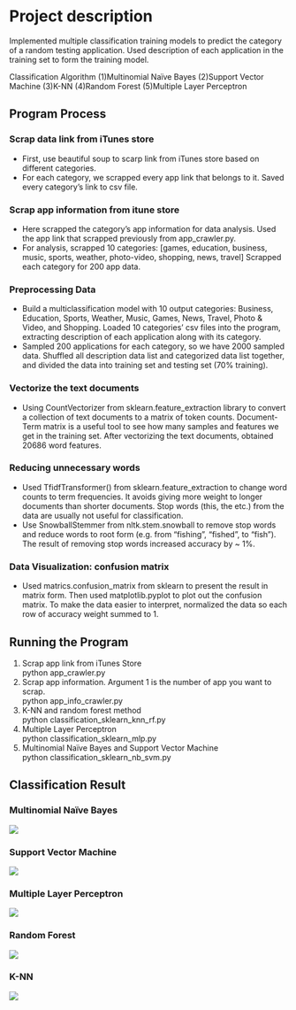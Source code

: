 # Project description 

Implemented multiple classification training models to predict the category of a random testing application. Used description of each application in the training set to form the training model.

Classification Algorithm (1)Multinomial Naïve Bayes (2)Support Vector Machine (3)K-NN (4)Random Forest (5)Multiple Layer Perceptron

## Program Process

### Scrap data link from iTunes store
- First, use beautiful soup to scarp link from iTunes store based on different categories. 
- For each category, we scrapped every app link that belongs to it. Saved every category’s link to csv file.

### Scrap app information from itune store
- Here scrapped the category’s app information for data analysis. Used the app link that scrapped previously from app_crawler.py. 
- For analysis, scrapped 10 categories: [games, education, business, music, sports, weather, photo-video, shopping, news, travel] Scrapped each category for 200 app data.

### Preprocessing Data
- Build a multiclassification model with 10 output categories: Business, Education, Sports, Weather, Music, Games, News, Travel, Photo & Video, and Shopping. Loaded 10 categories’ csv files into the program, extracting description of each application along with its category. 
- Sampled 200 applications for each category, so we have 2000 sampled data. Shuffled all description data list and categorized data list together, and divided the data into training set and testing set (70% training).

### Vectorize the text documents
- Using CountVectorizer from sklearn.feature_extraction library to convert a collection of text documents to a matrix of token counts. Document-Term matrix is a useful tool to see how many samples and features we get in the training set. After vectorizing the text documents, obtained 20686 word features.

### Reducing unnecessary words
- Used TfidfTransformer() from sklearn.feature_extraction to change word counts to term frequencies. It avoids giving more weight to longer documents than shorter documents. Stop words (this, the etc.) from the data are usually not useful for classification. 
- Use SnowballStemmer from nltk.stem.snowball to remove stop words and reduce words to root form (e.g. from “fishing”, “fished”, to “fish”). The result of removing stop words increased accuracy by ~ 1%.

### Data Visualization: confusion matrix
- Used matrics.confusion_matrix from sklearn to present the result in matrix form. Then used matplotlib.pyplot to plot out the confusion matrix. To make the data easier to interpret, normalized the data so each row of accuracy weight summed to 1.

## Running the Program

1. Scrap app link from iTunes Store <br/>
python app_crawler.py
2. Scrap app information. Argument 1 is the number of app you want to scrap.<br/>
python app_info_crawler.py <number>
3. K-NN and random forest method<br/>
python classification_sklearn_knn_rf.py
4. Multiple Layer Perceptron<br/>
python classification_sklearn_mlp.py
5. Multinomial Naïve Bayes and Support Vector Machine<br/>
  python classification_sklearn_nb_svm.py
  
## Classification Result

### Multinomial Naïve Bayes
<p align="Left">
  <img src="https://github.com/samuel5qqq/iTunes-App-Category-Analysis/blob/master/Classification%20Result/Norm%20NB%20cm.png" />
</p>

### Support Vector Machine
<p align="Left">
  <img src="https://github.com/samuel5qqq/iTunes-App-Category-Analysis/blob/master/Classification%20Result/Norm%20SVM%20cm.png" />
</p>

### Multiple Layer Perceptron
<p align="Left">
  <img src="https://github.com/samuel5qqq/iTunes-App-Category-Analysis/blob/master/Classification%20Result/Norm%20stemmed%20MLP%20cm.png" />
</p>

### Random Forest
<p align="Left">
  <img src="https://github.com/samuel5qqq/iTunes-App-Category-Analysis/blob/master/Classification%20Result/Norm%20stemmed%20Random%20Forest%20cm.png" />
</p>

### K-NN
<p align="Left">
  <img src="https://github.com/samuel5qqq/iTunes-App-Category-Analysis/blob/master/Classification%20Result/Norm%20stemmed%20k-NN%20cm.png" />
</p>


